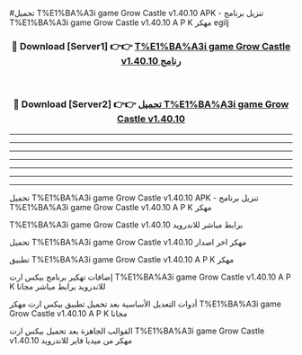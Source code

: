 #تحميل T%E1%BA%A3i game Grow Castle v1.40.10 APK - تنزيل برنامج T%E1%BA%A3i game Grow Castle v1.40.10 A P K مهكر egilj 



<div align="center">
<h3>🔴 Download [Server1] 👉👉 <a href="https://apkdownload10.web.app/?title=T%E1%BA%A3i game Grow Castle v1.40.10">T%E1%BA%A3i game Grow Castle v1.40.10 رنامج</a></h3><br>

<h3>🔴 Download [Server2] 👉👉 <a href="https://apkdownload10.web.app/?title=T%E1%BA%A3i game Grow Castle v1.40.10">تحميل T%E1%BA%A3i game Grow Castle v1.40.10 </a></h3>
</div>


----------------------------------------------------------

----------------------------------------------------------

----------------------------------------------------------

----------------------------------------------------------

----------------------------------------------------------

----------------------------------------------------------

----------------------------------------------------------

تحميل T%E1%BA%A3i game Grow Castle v1.40.10 APK - تنزيل برنامج T%E1%BA%A3i game Grow Castle v1.40.10 A P K مهكر

T%E1%BA%A3i game Grow Castle v1.40.10 برابط مباشر للاندرويد

تحميل T%E1%BA%A3i game Grow Castle v1.40.10 مهكر اخر اصدار

تطبيق T%E1%BA%A3i game Grow Castle v1.40.10 A P K مهكر

إضافات تهكير برنامج بيكس ارت T%E1%BA%A3i game Grow Castle v1.40.10 A P K للاندرويد برابط مباشر مجانا

أدوات التعديل الأساسية بعد تحميل تطبيق بيكس ارت مهكر T%E1%BA%A3i game Grow Castle v1.40.10 A P K مجانا

القوالب الجاهزة بعد تحميل بيكس ارت T%E1%BA%A3i game Grow Castle v1.40.10 مهكر من ميديا فاير للاندرويد


